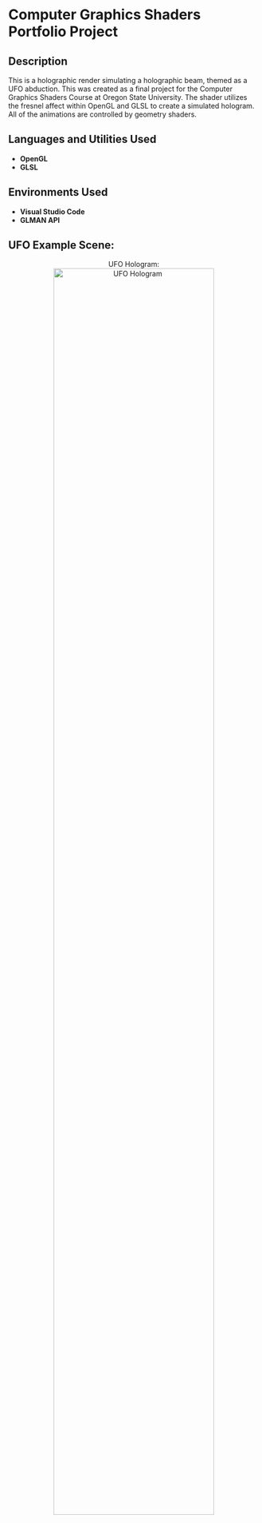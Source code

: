<h1>Computer Graphics Shaders Portfolio Project</h1>

<h2>Description</h2>
This is a holographic render simulating a holographic beam, themed as a UFO abduction. This was created as a final project for the Computer Graphics Shaders Course at Oregon State University. The shader utilizes the fresnel affect within OpenGL and GLSL to create a simulated hologram. All of the animations are controlled by geometry shaders.
<br />


<h2>Languages and Utilities Used</h2>

- <b>OpenGL</b> 
- <b>GLSL</b>

<h2>Environments Used</h2>

- <b>Visual Studio Code</b>
- <b>GLMAN API</b>

<h2>UFO Example Scene:</h2>

<p align="center">
UFO Hologram: <br/>
<img src="https://imgur.com/a/6uFht5L.png" height="80%" width="80%" alt="UFO Hologram"/>
</p>
